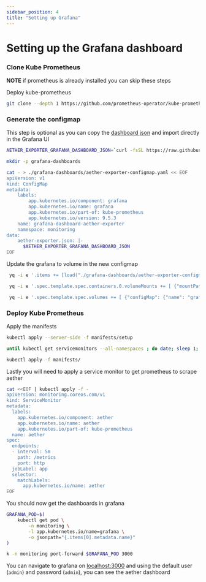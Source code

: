 ```yaml
---
sidebar_position: 4
title: "Setting up Grafana"
---
```


# Setting up the Grafana dashboard

### Clone Kube Prometheus

**NOTE** if prometheus is already installed you can skip these steps

Deploy kube-prometheus

```bash
git clone --depth 1 https://github.com/prometheus-operator/kube-prometheus; cd kube-prometheus;
```

### Generate the configmap

This step is optional as you can copy the [dashboard json][1] and import
directly in the Grafana UI

```bash
AETHER_EXPORTER_GRAFANA_DASHBOARD_JSON=`curl -fsSL https://raw.githubusercontent.com/re-cinq/aether/main/grafana/aether-exporter.json | sed '1 ! s/^/         /'` 

mkdir -p grafana-dashboards 

cat - > ./grafana-dashboards/aether-exporter-configmap.yaml << EOF 
apiVersion: v1 
kind: ConfigMap 
metadata: 
    labels: 
        app.kubernetes.io/component: grafana 
        app.kubernetes.io/name: grafana 
        app.kubernetes.io/part-of: kube-prometheus 
        app.kubernetes.io/version: 9.5.3 
    name: grafana-dashboard-aether-exporter 
    namespace: monitoring 
data: 
    aether-exporter.json: |- 
      $AETHER_EXPORTER_GRAFANA_DASHBOARD_JSON 
EOF
```

Update the grafana to volume in the new configmap

```bash
 yq -i e '.items += [load("./grafana-dashboards/aether-exporter-configmap.yaml")]' ./manifests/grafana-dashboardDefinitions.yaml 

 yq -i e '.spec.template.spec.containers.0.volumeMounts += [ {"mountPath": "/grafana-dashboard-definitions/0/aether-exporter", "name": "grafana-dashboard-aether-exporter", "readOnly": false} ]' ./manifests/grafana-deployment.yaml 

 yq -i e '.spec.template.spec.volumes += [ {"configMap": {"name": "grafana-dashboard-aether-exporter"}, "name": "grafana-dashboard-aether-exporter"} ]' ./manifests/grafana-deployment.yaml
```


### Deploy Kube Prometheus

Apply the manifests

```bash
kubectl apply --server-side -f manifests/setup 

until kubectl get servicemonitors --all-namespaces ; do date; sleep 1; echo ""; done 

kubectl apply -f manifests/
```

Lastly you will need to apply a service monitor to get prometheus to scrape
aether

```bash
cat <<EOF | kubectl apply -f -
apiVersion: monitoring.coreos.com/v1
kind: ServiceMonitor
metadata:
  labels:
    app.kubernetes.io/component: aether
    app.kubernetes.io/name: aether
    app.kubernetes.io/part-of: kube-prometheus
  name: aether
spec:
  endpoints:
  - interval: 5m
    path: /metrics
    port: http
  jobLabel: app
  selector:
    matchLabels:
      app.kubernetes.io/name: aether
EOF
```

You should now get the dashboards in grafana

```bash
GRAFANA_POD=$(
    kubectl get pod \
        -n monitoring \
        -l app.kubernetes.io/name=grafana \
        -o jsonpath="{.items[0].metadata.name}"
)

k -n monitoring port-forward $GRAFANA_POD 3000
```

You can navigate to grafana on [localhost:3000][2] and using the default user
(`admin`) and password (`admin`), you can see the aether dashboard 

[1]: https://raw.githubusercontent.com/re-cinq/aether/main/grafana/aether-exporter.json
[2]: http://localhost:3000/d/a6dcb47e-4c8c-4295-8c02-087fb01a25a2/aether-exporter
